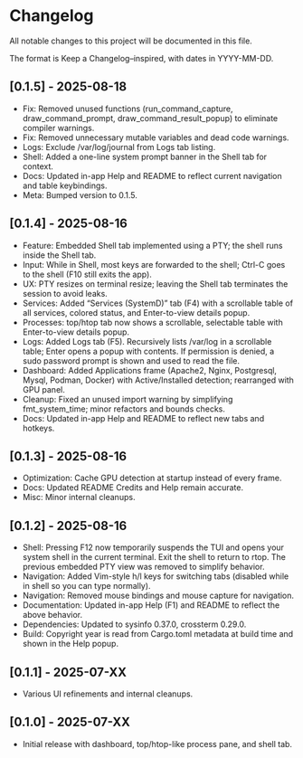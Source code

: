 # Changelog

All notable changes to this project will be documented in this file.

The format is Keep a Changelog–inspired, with dates in YYYY-MM-DD.

## [0.1.5] - 2025-08-18
- Fix: Removed unused functions (run_command_capture, draw_command_prompt, draw_command_result_popup) to eliminate compiler warnings.
- Fix: Removed unnecessary mutable variables and dead code warnings.
- Logs: Exclude /var/log/journal from Logs tab listing.
- Shell: Added a one-line system prompt banner in the Shell tab for context.
- Docs: Updated in-app Help and README to reflect current navigation and table keybindings.
- Meta: Bumped version to 0.1.5.

## [0.1.4] - 2025-08-16
- Feature: Embedded Shell tab implemented using a PTY; the shell runs inside the Shell tab.
- Input: While in Shell, most keys are forwarded to the shell; Ctrl-C goes to the shell (F10 still exits the app).
- UX: PTY resizes on terminal resize; leaving the Shell tab terminates the session to avoid leaks.
- Services: Added “Services (SystemD)” tab (F4) with a scrollable table of all services, colored status, and Enter-to-view details popup.
- Processes: top/htop tab now shows a scrollable, selectable table with Enter-to-view details popup.
- Logs: Added Logs tab (F5). Recursively lists /var/log in a scrollable table; Enter opens a popup with contents. If permission is denied, a sudo password prompt is shown and used to read the file.
- Dashboard: Added Applications frame (Apache2, Nginx, Postgresql, Mysql, Podman, Docker) with Active/Installed detection; rearranged with GPU panel.
- Cleanup: Fixed an unused import warning by simplifying fmt_system_time; minor refactors and bounds checks.
- Docs: Updated in-app Help and README to reflect new tabs and hotkeys.

## [0.1.3] - 2025-08-16
- Optimization: Cache GPU detection at startup instead of every frame.
- Docs: Updated README Credits and Help remain accurate.
- Misc: Minor internal cleanups.

## [0.1.2] - 2025-08-16
- Shell: Pressing F12 now temporarily suspends the TUI and opens your system shell in the current terminal. Exit the shell to return to rtop. The previous embedded PTY view was removed to simplify behavior.
- Navigation: Added Vim-style h/l keys for switching tabs (disabled while in shell so you can type normally).
- Navigation: Removed mouse bindings and mouse capture for navigation.
- Documentation: Updated in-app Help (F1) and README to reflect the above behavior.
- Dependencies: Updated to sysinfo 0.37.0, crossterm 0.29.0.
- Build: Copyright year is read from Cargo.toml metadata at build time and shown in the Help popup.

## [0.1.1] - 2025-07-XX
- Various UI refinements and internal cleanups.

## [0.1.0] - 2025-07-XX
- Initial release with dashboard, top/htop-like process pane, and shell tab.

